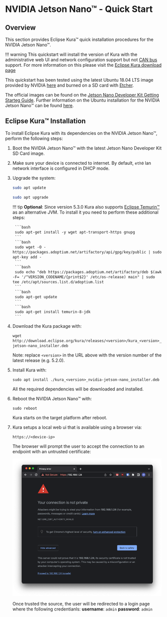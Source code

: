 # NVIDIA Jetson Nano&trade; - Quick Start

## Overview

This section provides Eclipse Kura&trade; quick installation procedures for the NVIDIA Jetson Nano&trade;.

!!! warning
    This quickstart will install the version of Kura with the administrative web UI and network  configuration support but not [CAN bus](https://en.wikipedia.org/wiki/CAN_bus) support. For more information on this please visit the [Eclipse Kura download page](https://websites.eclipseprojects.io/kura/downloads.php)

This quickstart has been tested using the latest Ubuntu 18.04 LTS image provided by NVIDIA [here](https://developer.nvidia.com/jetson-nano-sd-card-image) and burned on a SD card with [Etcher](https://www.balena.io/etcher/).

The official images can be found on the [Jetson Nano Developer Kit Getting Starteg Guide](https://developer.nvidia.com/embedded/learn/get-started-jetson-nano-devkit#write). Further information on the Ubuntu installation for the NVIDIA Jetson Nano&trade; can be found [here](https://developer.nvidia.com/embedded/learn/get-started-jetson-nano-devkit#intro).

## Eclipse Kura&trade; Installation

To install Eclipse Kura with its dependencies on the NVIDIA Jetson Nano&trade;, perform the
following steps:

1. Boot the NVIDIA Jetson Nano&trade; with the latest Jetson Nano Developer Kit SD Card image.

2. Make sure your device is connected to internet. By default, `eth0` lan network interface is configured in DHCP mode.

3. Upgrade the system:

    ```bash
    sudo apt update
    ```
    ```bash
    sudo apt upgrade
    ```

    !!! tip
        **Optional**: Since version 5.3.0 Kura also supports [Eclipse Temurin&trade;](https://adoptium.net/en-GB/) as an alternative JVM. To install it you need to perform these additional steps:

        ```bash
        sudo apt-get install -y wget apt-transport-https gnupg
        ```
        ```bash
        sudo wget -O - https://packages.adoptium.net/artifactory/api/gpg/key/public | sudo apt-key add -
        ```
        ```bash
        sudo echo "deb https://packages.adoptium.net/artifactory/deb $(awk -F= '/^VERSION_CODENAME/{print$2}' /etc/os-release) main" | sudo tee /etc/apt/sources.list.d/adoptium.list
        ```
        ```bash
        sudo apt-get update
        ```
        ```bash
        sudo apt-get install temurin-8-jdk
        ```

4. Download the Kura package with:

    ```
    wget http://download.eclipse.org/kura/releases/<version>/kura_<version>_nvidia-jetson-nano_installer.deb
    ```

    Note: replace `<version>` in the URL above with the version number of the latest release (e.g. 5.2.0).

5. Install Kura with:

    ```
    sudo apt install ./kura_<version>_nvidia-jetson-nano_installer.deb
    ```

    All the required dependencies will be downloaded and installed.

6. Reboot the NVIDIA Jetson Nano&trade; with:

    ```
    sudo reboot
    ```

    Kura starts on the target platform after reboot.

7. Kura setups a local web ui that is available using a browser via:

    ```
    https://<device-ip>
    ```

    The browser will prompt the user to accept the connection to an endpoint with an untrusted certificate:

    ![Proceed trusting the source](./images/untrusted_cert.png)

    Once trusted the source, the user will be redirected to a login page where the following credentianls:
    **username**: `admin`
    **password**: `admin`
